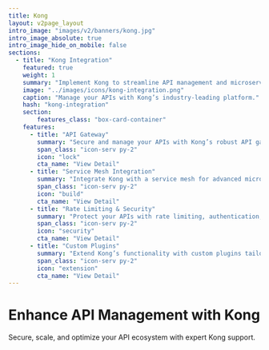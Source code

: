 ```yaml
---
title: Kong
layout: v2page_layout
intro_image: "images/v2/banners/kong.jpg"
intro_image_absolute: true
intro_image_hide_on_mobile: false
sections:
  - title: "Kong Integration"
    featured: true
    weight: 1
    summary: "Implement Kong to streamline API management and microservices."
    image: "../images/icons/kong-integration.png"
    caption: "Manage your APIs with Kong’s industry-leading platform."
    hash: "kong-integration"
    section:
        features_class: "box-card-container"
    features:
      - title: "API Gateway"
        summary: "Secure and manage your APIs with Kong’s robust API gateway."  
        span_class: "icon-serv py-2"
        icon: "lock"
        cta_name: "View Detail"
      - title: "Service Mesh Integration"
        summary: "Integrate Kong with a service mesh for advanced microservices management."
        span_class: "icon-serv py-2"
        icon: "build"
        cta_name: "View Detail"
      - title: "Rate Limiting & Security"
        summary: "Protect your APIs with rate limiting, authentication, and security policies."
        span_class: "icon-serv py-2"
        icon: "security"
        cta_name: "View Detail"
      - title: "Custom Plugins"
        summary: "Extend Kong’s functionality with custom plugins tailored to your needs."
        span_class: "icon-serv py-2"
        icon: "extension"
        cta_name: "View Detail"
---
```


# Enhance API Management with Kong

Secure, scale, and optimize your API ecosystem with expert Kong support.
